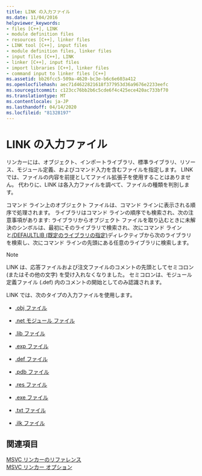 ```yaml
---
title: LINK の入力ファイル
ms.date: 11/04/2016
helpviewer_keywords:
- files [C++], LINK
- module definition files
- resources [C++], linker files
- LINK tool [C++], input files
- module definition files, linker files
- input files [C++], LINK
- linker [C++], input files
- import libraries [C++], linker files
- command input to linker files [C++]
ms.assetid: bb26fcc5-509a-4620-bc3e-b6c6e603a412
ms.openlocfilehash: aec71d4622821618f377953d36a9676e2233eefc
ms.sourcegitcommit: c123cc76bb2b6c5cde6f4c425ece420ac733bf70
ms.translationtype: MT
ms.contentlocale: ja-JP
ms.lasthandoff: 04/14/2020
ms.locfileid: "81328197"
---
```

# <a name="link-input-files"></a>LINK の入力ファイル

リンカーには、オブジェクト、インポートライブラリ、標準ライブラリ、リソース、モジュール定義、およびコマンド入力を含むファイルを指定します。 LINK では、ファイルの内容を前提としてファイル拡張子を使用することはありません。 代わりに、LINK は各入力ファイルを調べて、ファイルの種類を判別します。

コマンド ライン上のオブジェクト ファイルは、コマンド ラインに表示される順序で処理されます。 ライブラリはコマンド ラインの順序でも検索され、次の注意事項があります: ライブラリからオブジェクト ファイルを取り込むときに未解決のシンボルは、最初にそのライブラリで検索され、次にコマンド ラインと[/DEFAULTLIB (既定のライブラリの指定)](defaultlib-specify-default-library.md)ディレクティブから次のライブラリを検索し、次にコマンド ラインの先頭にある任意のライブラリに検索します。

> [!NOTE]
> LINK は、応答ファイルおよび注文ファイルのコメントの先頭としてセミコロン (またはその他の文字) を受け入れなくなりました。 セミコロンは、モジュール定義ファイル (.def) 内のコメントの開始としてのみ認識されます。

LINK では、次のタイプの入力ファイルを使用します。

- [.obj ファイル](dot-obj-files-as-linker-input.md)

- [.net モジュール ファイル](netmodule-files-as-linker-input.md)

- [.lib ファイル](dot-lib-files-as-linker-input.md)

- [.exp ファイル](dot-exp-files-as-linker-input.md)

- [.def ファイル](dot-def-files-as-linker-input.md)

- [.pdb ファイル](dot-pdb-files-as-linker-input.md)

- [.res ファイル](dot-res-files-as-linker-input.md)

- [.exe ファイル](dot-exe-files-as-linker-input.md)

- [.txt ファイル](dot-txt-files-as-linker-input.md)

- [.ilk ファイル](dot-ilk-files-as-linker-input.md)

## <a name="see-also"></a>関連項目

[MSVC リンカーのリファレンス](linking.md)<br/>
[MSVC リンカー オプション](linker-options.md)
